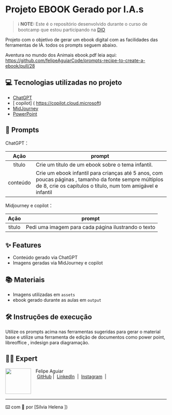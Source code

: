 
# Projeto EBOOK Gerado por I.A.s


 > ℹ️ **NOTE:** Este é o repositório desenvolvido durante o curso de bootcamp que estou participando na [DIO](https://dio.me)

Projeto com o objetivo de gerar um ebook digital com as facilidades das ferramentas de IA. todos os prompts
seguem abaixo.

Aventura no mundo dos Animais ebook.pdf
leia aqui:
https://github.com/felipeAguiarCode/prompts-recipe-to-create-a-ebook/pull/28

## 💻 Tecnologias utilizadas no projeto

- [ChatGPT](https://chat.openai.com/) 
- [ copilot] ( https://copilot.cloud.microsoft)
- [MidJourney](https://www.midjourney.com/app/)
- [PowerPoint](https://www.microsoft.com/en/microsoft-365/powerpoint)

## 🧠 Prompts


ChatGPT：

|   Ação   | prompt                                                                                                                                                                                                                                                                         |
| :------: | ------------------------------------------------------------------------------------------------------------------------------------------------------------------------------------------------------------------------------------------------------------------------------ |
|  título  | Crie um título de um ebook sobre o tema infantil.                                                     |
| conteúdo | Crie um ebook infantil para crianças até 5 anos, com poucas páginas , tamanho da fonte sempre múltiplos de 8, crie os capítulos o título, num tom amigável e infantil


Midjourney e copilot：

|  Ação  | prompt                                                                                 |
| :----: | -------------------------------------------------------------------------------------- |
| título | Pedi uma imagem para cada página ilustrando o texto |

## ✨ Features

- Conteúdo gerado via ChatGPT
- Imagens geradas via MidJourney e copilot

## 📚 Materiais

- Imagens utilizadas em `assets`
- ebook gerado durante as aulas em `output`

## 🛠️ Instruções de execução

Utilize os prompts acima nas ferramentas sugeridas para gerar o material base e utilize uma ferramenta de edição de documentos como power point, libreoffice , indesign para diagramação.

## 👨‍💻 Expert

<p>
    <img 
      align=left 
      margin=10 
      width=80 
      src="https://avatars.githubusercontent.com/u/37452836?v=4"
    />
    <p>&nbsp&nbsp&nbspFelipe Aguiar<br>
    &nbsp&nbsp&nbsp
    <a href="https://github.com/felipeAguiarCode">
    GitHub</a>&nbsp;|&nbsp;
    <a href="www.linkedin.com/in/
felipe-exe">LinkedIn</a>
&nbsp;|&nbsp;
    <a href="https://www.instagram.com/felipeaguiar.exe/">
    Instagram</a>
&nbsp;|&nbsp;</p>
</p>
<br/><br/>
<p>

---

⌨️ com 💜 por [Silvia Helena ])
